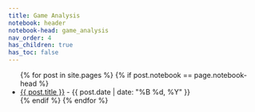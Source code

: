 ```yaml
---
title: Game Analysis
notebook: header
notebook-head: game_analysis
nav_order: 4
has_children: true
has_toc: false
---
```


<ul>
{% for post in site.pages  %}
{% if post.notebook == page.notebook-head %}
    <li>
    <a href="{{ post.url | absolute_url }}">{{ post.title }}</a> 
    - {{ post.date | date: "%B %d, %Y" }}
    </li>
{% endif %}
{% endfor %}
</ul>